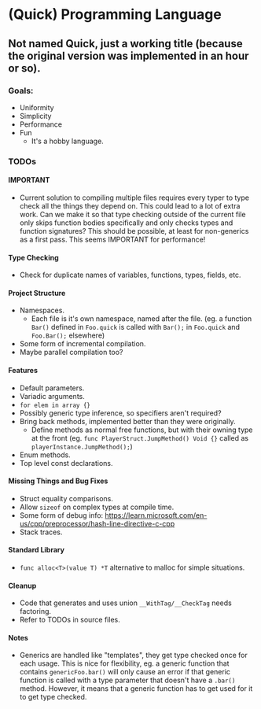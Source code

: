 # (Quick) Programming Language
## Not named Quick, just a working title (because the original version was implemented in an hour or so).

### Goals:
- Uniformity
- Simplicity
- Performance
- Fun
    - It's a hobby language.

### TODOs

#### IMPORTANT
- Current solution to compiling multiple files requires every typer to type check all the things they depend on. This could lead to a lot of extra work.
  Can we make it so that type checking outside of the current file only skips function bodies specifically and only checks types and function signatures?
  This should be possible, at least for non-generics as a first pass.
  This seems IMPORTANT for performance!

#### Type Checking
- Check for duplicate names of variables, functions, types, fields, etc.

#### Project Structure
- Namespaces.
    - Each file is it's own namespace, named after the file. (eg. a function `Bar()` defined in `Foo.quick` is called with `Bar();` in `Foo.quick` and `Foo.Bar();` elsewhere)
- Some form of incremental compilation.
- Maybe parallel compilation too?

#### Features
- Default parameters.
- Variadic arguments.
- `for elem in array {}`
- Possibly generic type inference, so specifiers aren't required?
- Bring back methods, implemented better than they were originally.
    - Define methods as normal free functions, but with their owning type at the front (eg. `func PlayerStruct.JumpMethod() Void {}` called as `playerInstance.JumpMethod();`)
- Enum methods.
- Top level const declarations.

#### Missing Things and Bug Fixes
- Struct equality comparisons.
- Allow `sizeof` on complex types at compile time.
- Some form of debug info: https://learn.microsoft.com/en-us/cpp/preprocessor/hash-line-directive-c-cpp
- Stack traces.

#### Standard Library
- `func alloc<T>(value T) *T` alternative to malloc for simple situations.

#### Cleanup
- Code that generates and uses union `__WithTag/__CheckTag` needs factoring.
- Refer to TODOs in source files.

#### Notes
- Generics are handled like "templates", they get type checked once for each usage. This is nice for flexibility, eg. a generic function that contains `genericFoo.bar()` will only cause an error if that generic function is called with a type parameter that doesn't have a `.bar()` method. However, it means that a generic function has to get used for it to get type checked.